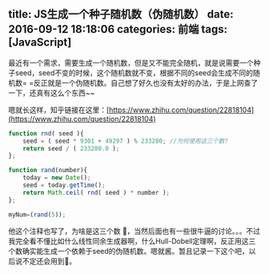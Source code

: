 title: JS生成一个种子随机数（伪随机数）
date: 2016-09-12 18:18:06
categories: 前端
tags: [JavaScript]
---
最近有一个需求，需要生成一个随机数，但是又不能完全随机，就是说需要一个种子seed，seed不变的时候，这个随机数就不变，根据不同的seed会生成不同的随机数= =反正就是一个伪随机数。自己想了好久也没有太好的办法，于是上网查了一下，还真有这么个东西~~
<!--more-->
嗯就长这样，知乎链接在这里：[https://www.zhihu.com/question/22818104](https://www.zhihu.com/question/22818104)

```js
function rnd( seed ){
    seed = ( seed * 9301 + 49297 ) % 233280; //为何使用这三个数?
    return seed / ( 233280.0 );
};

function rand(number){
    today = new Date(); 
    seed = today.getTime();
    return Math.ceil( rnd( seed ) * number );
};

myNum=(rand(5));
```
他这个注释也写了，为啥是这三个数	🤣，当然后面也有一些很牛逼的讨论。。。不过我完全看不懂比如什么线性同余生成器啊，什么Hull-Dobell定理啊，反正用这三个数确实能生成一个依赖于seed的伪随机数。嗯就酱。暂且记录一下这个吧，以后说不定还会用到🤣。